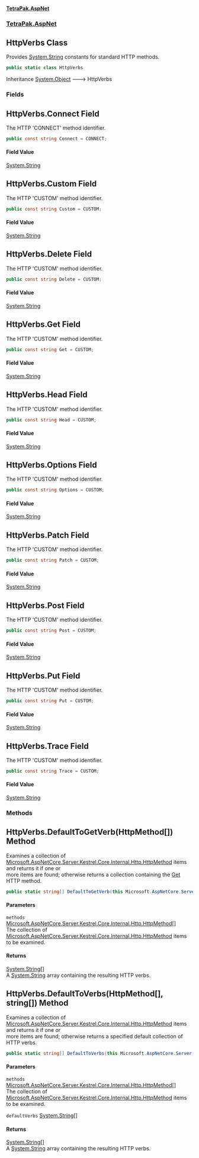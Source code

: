 #### [TetraPak.AspNet](index.md 'index')
### [TetraPak.AspNet](TetraPak_AspNet.md 'TetraPak.AspNet')
## HttpVerbs Class
Provides [System.String](https://docs.microsoft.com/en-us/dotnet/api/System.String 'System.String') constants for standard HTTP methods.  
```csharp
public static class HttpVerbs
```

Inheritance [System.Object](https://docs.microsoft.com/en-us/dotnet/api/System.Object 'System.Object') &#129106; HttpVerbs  
### Fields
<a name='TetraPak_AspNet_HttpVerbs_Connect'></a>
## HttpVerbs.Connect Field
The HTTP 'CONNECT' method identifier.   
```csharp
public const string Connect = CONNECT;
```
#### Field Value
[System.String](https://docs.microsoft.com/en-us/dotnet/api/System.String 'System.String')
  
<a name='TetraPak_AspNet_HttpVerbs_Custom'></a>
## HttpVerbs.Custom Field
The HTTP 'CUSTOM' method identifier.   
```csharp
public const string Custom = CUSTOM;
```
#### Field Value
[System.String](https://docs.microsoft.com/en-us/dotnet/api/System.String 'System.String')
  
<a name='TetraPak_AspNet_HttpVerbs_Delete'></a>
## HttpVerbs.Delete Field
The HTTP 'CUSTOM' method identifier.   
```csharp
public const string Delete = CUSTOM;
```
#### Field Value
[System.String](https://docs.microsoft.com/en-us/dotnet/api/System.String 'System.String')
  
<a name='TetraPak_AspNet_HttpVerbs_Get'></a>
## HttpVerbs.Get Field
The HTTP 'CUSTOM' method identifier.   
```csharp
public const string Get = CUSTOM;
```
#### Field Value
[System.String](https://docs.microsoft.com/en-us/dotnet/api/System.String 'System.String')
  
<a name='TetraPak_AspNet_HttpVerbs_Head'></a>
## HttpVerbs.Head Field
The HTTP 'CUSTOM' method identifier.   
```csharp
public const string Head = CUSTOM;
```
#### Field Value
[System.String](https://docs.microsoft.com/en-us/dotnet/api/System.String 'System.String')
  
<a name='TetraPak_AspNet_HttpVerbs_Options'></a>
## HttpVerbs.Options Field
The HTTP 'CUSTOM' method identifier.   
```csharp
public const string Options = CUSTOM;
```
#### Field Value
[System.String](https://docs.microsoft.com/en-us/dotnet/api/System.String 'System.String')
  
<a name='TetraPak_AspNet_HttpVerbs_Patch'></a>
## HttpVerbs.Patch Field
The HTTP 'CUSTOM' method identifier.   
```csharp
public const string Patch = CUSTOM;
```
#### Field Value
[System.String](https://docs.microsoft.com/en-us/dotnet/api/System.String 'System.String')
  
<a name='TetraPak_AspNet_HttpVerbs_Post'></a>
## HttpVerbs.Post Field
The HTTP 'CUSTOM' method identifier.   
```csharp
public const string Post = CUSTOM;
```
#### Field Value
[System.String](https://docs.microsoft.com/en-us/dotnet/api/System.String 'System.String')
  
<a name='TetraPak_AspNet_HttpVerbs_Put'></a>
## HttpVerbs.Put Field
The HTTP 'CUSTOM' method identifier.   
```csharp
public const string Put = CUSTOM;
```
#### Field Value
[System.String](https://docs.microsoft.com/en-us/dotnet/api/System.String 'System.String')
  
<a name='TetraPak_AspNet_HttpVerbs_Trace'></a>
## HttpVerbs.Trace Field
The HTTP 'CUSTOM' method identifier.   
```csharp
public const string Trace = CUSTOM;
```
#### Field Value
[System.String](https://docs.microsoft.com/en-us/dotnet/api/System.String 'System.String')
  
### Methods
<a name='TetraPak_AspNet_HttpVerbs_DefaultToGetVerb(Microsoft_AspNetCore_Server_Kestrel_Core_Internal_Http_HttpMethod__)'></a>
## HttpVerbs.DefaultToGetVerb(HttpMethod[]) Method
Examines a collection of [Microsoft.AspNetCore.Server.Kestrel.Core.Internal.Http.HttpMethod](https://docs.microsoft.com/en-us/dotnet/api/Microsoft.AspNetCore.Server.Kestrel.Core.Internal.Http.HttpMethod 'Microsoft.AspNetCore.Server.Kestrel.Core.Internal.Http.HttpMethod') items and returns it if one or  
more items are found; otherwise returns a collection containing the [Get](TetraPak_AspNet_HttpVerbs.md#TetraPak_AspNet_HttpVerbs_Get 'TetraPak.AspNet.HttpVerbs.Get') HTTP method.   
```csharp
public static string[] DefaultToGetVerb(this Microsoft.AspNetCore.Server.Kestrel.Core.Internal.Http.HttpMethod[] methods);
```
#### Parameters
<a name='TetraPak_AspNet_HttpVerbs_DefaultToGetVerb(Microsoft_AspNetCore_Server_Kestrel_Core_Internal_Http_HttpMethod__)_methods'></a>
`methods` [Microsoft.AspNetCore.Server.Kestrel.Core.Internal.Http.HttpMethod](https://docs.microsoft.com/en-us/dotnet/api/Microsoft.AspNetCore.Server.Kestrel.Core.Internal.Http.HttpMethod 'Microsoft.AspNetCore.Server.Kestrel.Core.Internal.Http.HttpMethod')[[]](https://docs.microsoft.com/en-us/dotnet/api/System.Array 'System.Array')  
The collection of [Microsoft.AspNetCore.Server.Kestrel.Core.Internal.Http.HttpMethod](https://docs.microsoft.com/en-us/dotnet/api/Microsoft.AspNetCore.Server.Kestrel.Core.Internal.Http.HttpMethod 'Microsoft.AspNetCore.Server.Kestrel.Core.Internal.Http.HttpMethod') items to be examined.  
  
#### Returns
[System.String](https://docs.microsoft.com/en-us/dotnet/api/System.String 'System.String')[[]](https://docs.microsoft.com/en-us/dotnet/api/System.Array 'System.Array')  
A [System.String](https://docs.microsoft.com/en-us/dotnet/api/System.String 'System.String') array containing the resulting HTTP verbs.  
  
<a name='TetraPak_AspNet_HttpVerbs_DefaultToVerbs(Microsoft_AspNetCore_Server_Kestrel_Core_Internal_Http_HttpMethod___string__)'></a>
## HttpVerbs.DefaultToVerbs(HttpMethod[], string[]) Method
Examines a collection of [Microsoft.AspNetCore.Server.Kestrel.Core.Internal.Http.HttpMethod](https://docs.microsoft.com/en-us/dotnet/api/Microsoft.AspNetCore.Server.Kestrel.Core.Internal.Http.HttpMethod 'Microsoft.AspNetCore.Server.Kestrel.Core.Internal.Http.HttpMethod') items and returns it if one or  
more items are found; otherwise returns a specified default collection of HTTP verbs.   
```csharp
public static string[] DefaultToVerbs(this Microsoft.AspNetCore.Server.Kestrel.Core.Internal.Http.HttpMethod[] methods, params string[] defaultVerbs);
```
#### Parameters
<a name='TetraPak_AspNet_HttpVerbs_DefaultToVerbs(Microsoft_AspNetCore_Server_Kestrel_Core_Internal_Http_HttpMethod___string__)_methods'></a>
`methods` [Microsoft.AspNetCore.Server.Kestrel.Core.Internal.Http.HttpMethod](https://docs.microsoft.com/en-us/dotnet/api/Microsoft.AspNetCore.Server.Kestrel.Core.Internal.Http.HttpMethod 'Microsoft.AspNetCore.Server.Kestrel.Core.Internal.Http.HttpMethod')[[]](https://docs.microsoft.com/en-us/dotnet/api/System.Array 'System.Array')  
The collection of [Microsoft.AspNetCore.Server.Kestrel.Core.Internal.Http.HttpMethod](https://docs.microsoft.com/en-us/dotnet/api/Microsoft.AspNetCore.Server.Kestrel.Core.Internal.Http.HttpMethod 'Microsoft.AspNetCore.Server.Kestrel.Core.Internal.Http.HttpMethod') items to be examined.  
  
<a name='TetraPak_AspNet_HttpVerbs_DefaultToVerbs(Microsoft_AspNetCore_Server_Kestrel_Core_Internal_Http_HttpMethod___string__)_defaultVerbs'></a>
`defaultVerbs` [System.String](https://docs.microsoft.com/en-us/dotnet/api/System.String 'System.String')[[]](https://docs.microsoft.com/en-us/dotnet/api/System.Array 'System.Array')  
  
#### Returns
[System.String](https://docs.microsoft.com/en-us/dotnet/api/System.String 'System.String')[[]](https://docs.microsoft.com/en-us/dotnet/api/System.Array 'System.Array')  
A [System.String](https://docs.microsoft.com/en-us/dotnet/api/System.String 'System.String') array containing the resulting HTTP verbs.  
  
